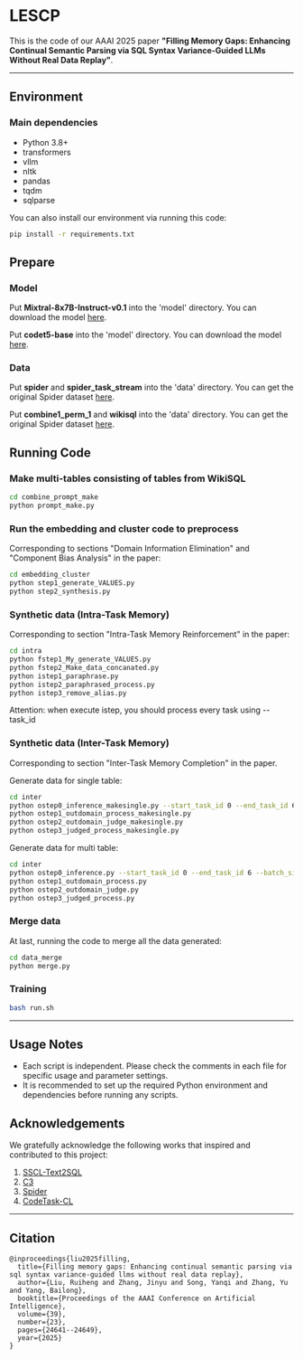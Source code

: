 
# LESCP

This is the code of our AAAI 2025 paper **"Filling Memory Gaps: Enhancing Continual Semantic Parsing via SQL Syntax Variance-Guided LLMs Without Real Data Replay"**. 

---

## Environment

### Main dependencies

- Python 3.8+
- transformers
- vllm
- nltk
- pandas
- tqdm
- sqlparse

You can also install our environment via running this code:
```bash
pip install -r requirements.txt
```

## Prepare

### Model
Put **Mixtral-8x7B-Instruct-v0.1** into the 'model' directory.
You can download the model [here](https://huggingface.co/mistralai/Mixtral-8x7B-Instruct-v0.1).

Put **codet5-base** into the 'model' directory.
You can download the model [here](https://huggingface.co/Salesforce/codet5-base).


### Data
Put **spider** and **spider_task_stream** into the 'data' directory.
You can get the original Spider dataset [here](https://drive.google.com/uc?export=download&id=1TqleXec_OykOYFREKKtschzY29dUcVAQ).

Put **combine1_perm_1** and **wikisql** into the 'data' directory.
You can get the original Spider dataset [here](https://github.com/salesforce/WikiSQL).

## Running Code

### Make multi-tables consisting of tables from WikiSQL
```bash
cd combine_prompt_make
python prompt_make.py
```

### Run the embedding and cluster code to preprocess
Corresponding to sections "Domain Information Elimination" and "Component Bias Analysis" in the paper:
```bash
cd embedding_cluster
python step1_generate_VALUES.py
python step2_synthesis.py
```

### Synthetic data (Intra-Task Memory)
Corresponding to section "Intra-Task Memory Reinforcement" in the paper:
```bash
cd intra
python fstep1_My_generate_VALUES.py
python fstep2_Make_data_concanated.py
python istep1_paraphrase.py
python istep2_paraphrased_process.py
python istep3_remove_alias.py
```
Attention: when execute istep, you should process every task using --task_id

### Synthetic data (Inter-Task Memory)
Corresponding to section "Inter-Task Memory Completion" in the paper.

Generate data for single table:
```bash
cd inter
python ostep0_inference_makesingle.py --start_task_id 0 --end_task_id 6  --batch_size 32 --inference_type V1 --input_max_length 2400 --order 0
python ostep1_outdomain_process_makesingle.py
python ostep2_outdomain_judge_makesingle.py
python ostep3_judged_process_makesingle.py
```

Generate data for multi table:
```bash
cd inter
python ostep0_inference.py --start_task_id 0 --end_task_id 6 --batch_size 32 --inference_type V1 --input_max_length 2400 --order 0
python ostep1_outdomain_process.py
python ostep2_outdomain_judge.py
python ostep3_judged_process.py
```

### Merge data
At last, running the code to merge all the data generated:
```bash
cd data_merge
python merge.py
```

### Training

```bash
bash run.sh
```
---

## Usage Notes

- Each script is independent. Please check the comments in each file for specific usage and parameter settings.
- It is recommended to set up the required Python environment and dependencies before running any scripts.


## Acknowledgements
We gratefully acknowledge the following works that inspired and contributed to this project:
1. [SSCL-Text2SQL](https://github.com/Bahuia/SSCL-Text2SQL)
2. [C3](https://github.com/Bahuia/C3)
3. [Spider](https://github.com/taoyds/spider)
4. [CodeTask-CL](https://github.com/amazon-science/codetask-cl-pptf)


---
## Citation
```
@inproceedings{liu2025filling,
  title={Filling memory gaps: Enhancing continual semantic parsing via sql syntax variance-guided llms without real data replay},
  author={Liu, Ruiheng and Zhang, Jinyu and Song, Yanqi and Zhang, Yu and Yang, Bailong},
  booktitle={Proceedings of the AAAI Conference on Artificial Intelligence},
  volume={39},
  number={23},
  pages={24641--24649},
  year={2025}
}
```



